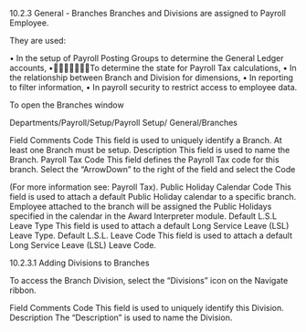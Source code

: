 10.2.3	General - Branches
Branches and Divisions are assigned to Payroll Employee.  

They are used:

•         In the setup of Payroll Posting Groups to determine the General Ledger accounts,
•To determine the state for Payroll Tax calculations,
•         In the relationship between Branch and Division for dimensions,
•         In reporting to filter information,
•         In payroll security to restrict access to employee data.

To open the Branches window

Departments/Payroll/Setup/Payroll Setup/ General/Branches
 


Field	Comments
Code	This field is used to uniquely identify a Branch.  At least one Branch must be setup.
Description	This field is used to name the Branch.
Payroll Tax Code	This field defines the Payroll Tax code for this branch. Select the “ArrowDown” to the right of the field and select the Code 

(For more information see: Payroll Tax).
Public Holiday Calendar Code	This field is used to attach a default Public Holiday calendar to a specific branch.  Employee attached to the branch will be assigned the Public Holidays specified in the calendar in the Award Interpreter module.
Default L.S.L Leave Type	This field is used to attach a default Long Service Leave (LSL) Leave Type.
Default L.S.L. Leave Code	This field is used to attach a default Long Service Leave (LSL) Leave Code.

10.2.3.1	Adding Divisions to Branches

To access the Branch Division, select the “Divisions” icon on the Navigate ribbon. 
 


Field	Comments
Code	This field is used to uniquely identify this Division.
Description	The “Description” is used to name the Division.

